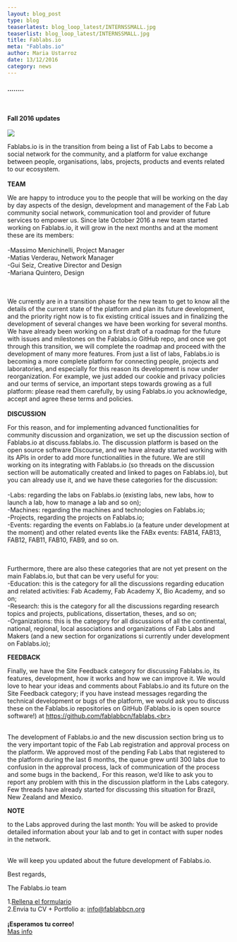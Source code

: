 ```yaml
---
layout: blog_post
type: blog
teaserlatest: blog_loop_latest/INTERNSSMALL.jpg
teaserlist: blog_loop_latest/INTERNSSMALL.jpg
title: Fablabs.io
meta: "Fablabs.io"
author: Maria Ustarroz
date: 13/12/2016
category: news
---
```


<h4>........</h4>
<br>

<strong>Fall 2016 updates</strong><br>
<br>
<img src= "http://www.fablabbcn.org/img/blog/blog_loop_latest/INTERNSSMALL.jpg" align="middle"> 

Fablabs.io is in the transition from being a list of Fab Labs to become a social network for the community, and a platform for value exchange between people, organisations, labs, projects, products and events related to our ecosystem.<br>
<br>
<strong>TEAM</strong>

We are happy to introduce you to the people that will be working on the day by day aspects of the design, development and management of the Fab Lab community social network, communication tool and provider of future services to empower us. Since late October 2016 a new team started working on Fablabs.io, it will grow in the next months and at the moment these are its members:<br>
<br>
-Massimo Menichinelli, Project Manager<br>
-Matias Verderau, Network Manager<br>
-Gui Seiz, Creative Director and Design<br>
-Mariana Quintero, Design<br>
<br>

<br>
We currently are in a transition phase for the new team to get to know all the details of the current state of the platform and plan its future development, and the priority right now is to fix existing critical issues and in finalizing the development of several changes we have been working for several months. We have already been working on a first draft of a roadmap for the future with issues and milestones on the Fablabs.io GitHub repo, and once we got through this transition, we will complete the roadmap and proceed with the development of many more features. From just a list of labs, Fablabs.io is becoming a more complete platform for connecting people, projects and laboratories, and especially for this reason its development is now under reorganization. For example, we just added our cookie and privacy policies and our terms of service, an important steps towards growing as a full platform: please read them carefully, by using Fablabs.io you acknowledge, accept and agree these terms and policies.<br>
<br>
<strong>DISCUSSION</strong>

For this reason, and for implementing advanced functionalities for community discussion and organization, we set up the discussion section of Fablabs.io at discuss.fablabs.io. The discussion platform is based on the open source software Discourse, and we have already started working with its APIs in order to add more functionalities in the future. We are still working on its integrating with Fablabs.io (so threads on the discussion section will be automatically created and linked to pages on Fablabs.io), but you can already use it, and we have these categories for the discussion:<br>
<br>
-Labs: regarding the labs on Fablabs.io (existing labs, new labs, how to launch a lab, how to manage a lab and so on);<br>
-Machines: regarding the machines and technologies on Fablabs.io;<br>
-Projects, regarding the projects on Fablabs.io;<br>
-Events: regarding the events on Fablabs.io (a feature under development at the moment) and other related events like the FABx events: FAB14, FAB13, FAB12, FAB11, FAB10, FAB9, and so on.<br>
<br>

<br>
Furthermore, there are also these categories that are not yet present on the main Fablabs.io, but that can be very useful for you:<br>
-Education: this is the category for all the discussions regarding education and related activities: Fab Academy, Fab Academy X, Bio Academy, and so on;<br>
-Research: this is the category for all the discussions regarding research topics and projects, publications, dissertation, theses, and so on;<br>
-Organizations: this is the category for all discussions of all the continental, national, regional, local associations and organizations of Fab Labs and Makers (and a new section for organizations si currently under development on Fablabs.io);<br>

<strong>FEEDBACK</strong>

Finally, we have the Site Feedback category for discussing Fablabs.io, its features, development, how it works and how we can improve it. We would love to hear your ideas and comments about Fablabs.io and its future on the Site Feedback category; if you have instead messages regarding the technical development or bugs of the platform, we would ask you to discuss these on the Fablabs.io repositories on GitHub (Fablabs.io is open source software!) at https://github.com/fablabbcn/fablabs.<br>

<br>
The development of Fablabs.io and the new discussion section bring us to the very important topic of the Fab Lab registration and approval process on the platform. We approved most of the pending Fab Labs that registered to the platform during the last 6 months, the queue grew until 300 labs due to confusion in the approval process, lack of communication of the process and some bugs in the backend,. For this reason, we’d like to ask you to report any problem with this in the discussion platform in the Labs category. Few threads have already started for discussing this situation for Brazil, New Zealand and Mexico.<br>


<strong>NOTE</strong>

to the Labs approved during the last month: You will be asked to provide detailed information about your lab and to get in contact with super nodes in the network.<br>

<br>
We will keep you updated about the future development of Fablabs.io.<br>

Best regards,<br>

The Fablabs.io team<br>

1.<a href="https://docs.google.com/forms/d/e/1FAIpQLScuwSLEMjWGBRCComUC0SXMpC6KS2NHFZR6IluH0Ip-Dt9XYg/viewform">Rellena el formulario</a> 
<br>
2.Envia tu CV + Portfolio a: info@fablabbcn.org<br>
<br>
<strong>¡Esperamos tu correo!</strong>
<br>
<a href="http://fablabbcn.org/uploads/programa%20de%20practicas%20fab%20lab%20bcn_2015-16.pdf">Mas info</a>


